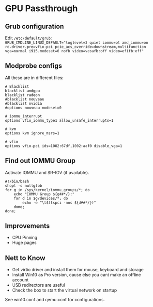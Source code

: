 # GPU Passthrough
## Grub configuration  
Edit `/etc/default/grub`:  
`GRUB_CMDLINE_LINUX_DEFAULT="loglevel=3 quiet iommu=pt amd_iommu=on rd.driver.pre=vfio-pci pcie_acs_override=downstream,multifunction vga=normal i915.modeset=0 nofb video=vesafb:off video=efifb:off"`  

## Modprobe configs  
All these are in different files:
```
# Blacklist
blacklist amdgpu
blacklist radeon
#blacklist nouveau
#blacklist nvidia
#options nouveau modeset=0

# iommu_interrupt
options vfio_iommu_type1 allow_unsafe_interrupts=1

# kvm
options kvm ignore_msrs=1

# vfio
options vfio-pci ids=1002:67df,1002:aaf0 disable_vga=1
```

## Find out IOMMU Group
Activate IOMMU and SR-IOV (if available).
```
#!/bin/bash
shopt -s nullglob
for g in /sys/kernel/iommu_groups/*; do
    echo "IOMMU Group ${g##*/}:"
    for d in $g/devices/*; do
        echo -e "\t$(lspci -nns ${d##*/})"
    done;
done;
```

## Improvements
* CPU Pinning
* Huge pages

## Nett to Know
* Get virtio driver and install them for mouse, keyboard and storage
* Install Win10 as Pro version, cause else you cant make an offline account
* USB redirectors are useful
* Check the box to start the virtual network on startup

See win10.conf and qemu.conf for configurations.



